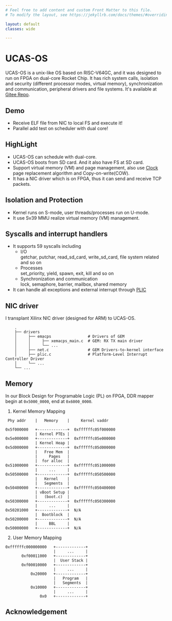 ```yaml
---
# Feel free to add content and custom Front Matter to this file.
# To modify the layout, see https://jekyllrb.com/docs/themes/#overriding-theme-defaults

layout: default
classes: wide

---
```

# UCAS-OS

UCAS-OS is a unix-like OS based on RISC-V64GC, and it was designed to run on FPGA on dual-core Rocket Chip. It has rich system calls, isolation and security (different processor modes, virtual memory), synchronization and communication, peripheral drivers and file systems. It's available at [Gitee Repo](https://gitee.com/landonwong/UCAS_OS).

## Demo
+ Receive ELF file from NIC to local FS and execute it!
+ Parallel add test on scheduler with dual core!

## HighLight
+ UCAS-OS can schedule with dual-core.
+ UCAS-OS boots from SD card. And it also have FS at SD card. 
+ Support virtual memory (VM) and page management, also use [Clock](https://en.wikipedia.org/wiki/Page_replacement_algorithm) page replacement algorithm and Copy-on-write(COW).
+ It has a NIC driver which is on FPGA, thus it can send and receive TCP packets.

## Isolation and Protection
+ Kernel runs on S-mode, user threads/processes run on U-mode.
+ It use Sv39 MMU realize virtual memory (VM) management.

## Syscalls and interrupt handlers
+ It supports 59 syscalls including
  + I/O\
    getchar, putchar, read_sd_card, write_sd_card, file system related and so on
  + Processes\
    set_priority, yield, spawn, exit, kill and so on
  + Synchronization and communication\
    lock, semaphore, barrier, mailbox, shared memory
+ It can handle all exceptions and external interrupt through [PLIC](https://github.com/riscv/riscv-plic-spec)

## NIC driver

I transplant Xilinx NIC driver (designed for ARM) to UCAS-OS.

```
    .
    ├── drivers
    │     ├── emacps                # Drivers of GEM
    │     │     ├── xemacps_main.c  # GEM: RX TX main driver
    │     │     └── ...
    │     ├── net.c                 # GEM Drivers-to-kernel interface
    │     ├── plic.c                # Platform-Level Interrupt Controller Driver
    │     └── ...
    └── ...    
```

## Memory
In our Block Design for Programable Logic (PL) on FPGA, DDR mapper begin at `0x5000_0000`, end at `0x6000_0000`.
1. Kernel Memory Mapping


  ```
   Phy addr    |   Memory    |     Kernel vaddr

  0x5f000000   +-------------+  0xffffffc05f000000
               | Kernel PTEs | 
  0x5e000000   +-------------+  0xffffffc05e000000
               | Kernel Heap | 
  0x5d000000   +-------------+  0xffffffc05d000000
               |   Free Mem  |
               |     Pages   | 
               |  for alloc  | 
  0x51000000   +-------------+  0xffffffc051000000
               |     ...     | 
  0x50500000   +-------------+  0xffffffc050500000
               |   Kernel    |
               |   Segments  |
  0x50400000   +-------------+  0xffffffc050400000
               | vBoot Setup |
               |   (boot.c)  |
  0x50300000   +-------------+  0xffffffc050300000
               |     ...     |
  0x50201000   +-------------+  N/A
               |  Bootblock  |
  0x50200000   +-------------+  N/A
               |     BBL     |
  0x50000000   +-------------+  N/A
  ```
    
    
  2. User Memory Mapping


  ```
  0xffffffc000000000   +-------------+ 
                       |     ...     |
         0xf00011000   +-------------+ 
                       |  User Stack | 
         0xf00010000   +-------------+  
                       |     ...     | 
             0x20000   +-------------+ 
                       |   Program   |
                       |   Segments  |
             0x10000   +-------------+ 
                       |     ...     |
                 0x0   +-------------+ 
  ```
## Acknowledgement
